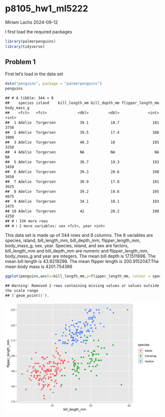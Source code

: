 p8105_hw1_ml5222
================
Miriam Lachs
2024-09-12

I first load the required packages

``` r
library(palmerpenguins)
library(tidyverse)
```

## Problem 1

First let’s load in the data set

``` r
data("penguins", package = "palmerpenguins")
penguins
```

    ## # A tibble: 344 × 8
    ##    species island    bill_length_mm bill_depth_mm flipper_length_mm body_mass_g
    ##    <fct>   <fct>              <dbl>         <dbl>             <int>       <int>
    ##  1 Adelie  Torgersen           39.1          18.7               181        3750
    ##  2 Adelie  Torgersen           39.5          17.4               186        3800
    ##  3 Adelie  Torgersen           40.3          18                 195        3250
    ##  4 Adelie  Torgersen           NA            NA                  NA          NA
    ##  5 Adelie  Torgersen           36.7          19.3               193        3450
    ##  6 Adelie  Torgersen           39.3          20.6               190        3650
    ##  7 Adelie  Torgersen           38.9          17.8               181        3625
    ##  8 Adelie  Torgersen           39.2          19.6               195        4675
    ##  9 Adelie  Torgersen           34.1          18.1               193        3475
    ## 10 Adelie  Torgersen           42            20.2               190        4250
    ## # ℹ 334 more rows
    ## # ℹ 2 more variables: sex <fct>, year <int>

This data set is made up of 344 rows and 8 columns. The 8 variables are
species, island, bill_length_mm, bill_depth_mm, flipper_length_mm,
body_mass_g, sex, year. Species, island, and sex are factors,
bill_length_mm and bill_depth_mm are numeric and flipper_length_mm,
body_mass_g and year are integers. The mean bill depth is 17.1511696.
The mean bill length is 43.9219298. The mean flipper length is
200.9152047.The mean body mass is 4201.754386

``` r
ggplot(penguins,aes(x=bill_length_mm,y=flipper_length_mm, colour = species))+geom_point()
```

    ## Warning: Removed 2 rows containing missing values or values outside the scale range
    ## (`geom_point()`).

![](p8105_hw1_ml5222_files/figure-gfm/unnamed-chunk-2-1.png)<!-- -->
